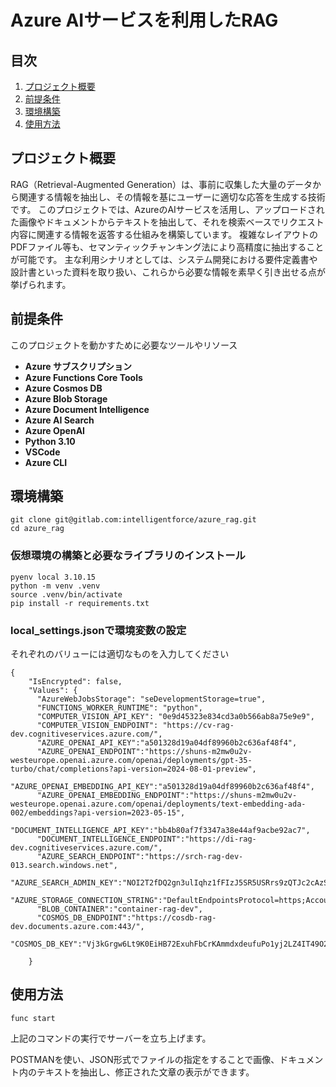 # Azure AIサービスを利用したRAG 
 
 
## 目次
 
1. [プロジェクト概要](#プロジェクト概要)
2. [前提条件](#前提条件)
3. [環境構築](#環境構築)
4. [使用方法](#使用方法)
 
 
 
## プロジェクト概要
 
RAG（Retrieval-Augmented Generation）は、事前に収集した大量のデータから関連する情報を抽出し、その情報を基にユーザーに適切な応答を生成する技術です。
このプロジェクトでは、AzureのAIサービスを活用し、アップロードされた画像やドキュメントからテキストを抽出して、それを検索ベースでリクエスト内容に関連する情報を返答する仕組みを構築しています。
複雑なレイアウトのPDFファイル等も、セマンティックチャンキング法により高精度に抽出することが可能です。
主な利用シナリオとしては、システム開発における要件定義書や設計書といった資料を取り扱い、これらから必要な情報を素早く引き出せる点が挙げられます。
 
 
 
## 前提条件
 
このプロジェクトを動かすために必要なツールやリソース
 
- **Azure サブスクリプション**
- **Azure Functions Core Tools**
- **Azure Cosmos DB**
- **Azure Blob Storage**
- **Azure Document Intelligence**
- **Azure AI Search**
- **Azure OpenAI**
- **Python 3.10**
- **VSCode**
- **Azure CLI**
 
 
 
## 環境構築
 
```
git clone git@gitlab.com:intelligentforce/azure_rag.git
cd azure_rag
```
 
### 仮想環境の構築と必要なライブラリのインストール
 
```
pyenv local 3.10.15
python -m venv .venv
source .venv/bin/activate
pip install -r requirements.txt
```
 
### local_settings.jsonで環境変数の設定
それぞれのバリューには適切なものを入力してください
```
{
    "IsEncrypted": false,
    "Values": {
      "AzureWebJobsStorage": "seDevelopmentStorage=true",
      "FUNCTIONS_WORKER_RUNTIME": "python",
      "COMPUTER_VISION_API_KEY": "0e9d45323e834cd3a0b566ab8a75e9e9",
      "COMPUTER_VISION_ENDPOINT": "https://cv-rag-dev.cognitiveservices.azure.com/",
      "AZURE_OPENAI_API_KEY":"a501328d19a04df89960b2c636af48f4",
      "AZURE_OPENAI_ENDPOINT":"https://shuns-m2mw0u2v-westeurope.openai.azure.com/openai/deployments/gpt-35-turbo/chat/completions?api-version=2024-08-01-preview",
      "AZURE_OPENAI_EMBEDDING_API_KEY":"a501328d19a04df89960b2c636af48f4",
      "AZURE_OPENAI_EMBEDDING_ENDPOINT":"https://shuns-m2mw0u2v-westeurope.openai.azure.com/openai/deployments/text-embedding-ada-002/embeddings?api-version=2023-05-15",
      "DOCUMENT_INTELLIGENCE_API_KEY":"bb4b80af7f3347a38e44af9acbe92ac7",
      "DOCUMENT_INTELLIGENCE_ENDPOINT":"https://di-rag-dev.cognitiveservices.azure.com/",
      "AZURE_SEARCH_ENDPOINT":"https://srch-rag-dev-013.search.windows.net",
      "AZURE_SEARCH_ADMIN_KEY":"NOI2T2fDQ2gn3ulIqhz1fFIzJ5SR5USRrs9zQTJc2cAzSeBUhqbV",
      "AZURE_STORAGE_CONNECTION_STRING":"DefaultEndpointsProtocol=https;AccountName=strag013;AccountKey=giUJhMCOlk9uaKTg27MQ8q5RxMpcMHebyvK/aUfRLvuczCsbMGfXEhVKFVWNjXlxMN886zBkeDgE+AStPXA1fg==;EndpointSuffix=core.windows.net",
      "BLOB_CONTAINER":"container-rag-dev",
      "COSMOS_DB_ENDPOINT":"https://cosdb-rag-dev.documents.azure.com:443/",
      "COSMOS_DB_KEY":"Vj3kGrgw6Lt9K0EiHB72ExuhFbCrKAmmdxdeufuPo1yj2LZ4IT49O2vCTmWbT7RBoaj1Z3kZhWcIACDbFgYk2A=="

    }
```
 
 
 
## 使用方法
 
```
func start
```
 
上記のコマンドの実行でサーバーを立ち上げます。<br>
 
POSTMANを使い、JSON形式でファイルの指定をすることで画像、ドキュメント内のテキストを抽出し、修正された文章の表示ができます。